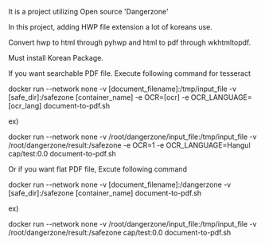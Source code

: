It is a project utilizing Open source 'Dangerzone'

In this project, adding HWP file extension a lot of koreans use.

Convert hwp to html through pyhwp and html to pdf through wkhtmltopdf.

Must install Korean Package.

If you want searchable PDF file. Execute following command for tesseract

docker run --network none -v [document_filename]:/tmp/input_file -v [safe_dir]:/safezone [container_name] -e OCR=[ocr] -e OCR_LANGUAGE=[ocr_lang] document-to-pdf.sh

ex)  

docker run --network none -v /root/dangerzone/input_file:/tmp/input_file -v /root/dangerzone/result:/safezone -e OCR=1 -e OCR_LANGUAGE=Hangul cap/test:0.0 document-to-pdf.sh

  
Or if you want flat PDF file, Excute following command

docker run --network none -v [document_filename]:/dangerzone -v [safe_dir]:/safezone [container_name] document-to-pdf.sh

ex)

docker run --network none -v /root/dangerzone/input_file:/tmp/input_file -v /root/dangerzone/result:/safezone cap/test:0.0 document-to-pdf.sh
